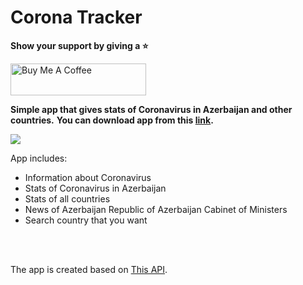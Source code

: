 # Corona Tracker

**Show your support by giving a :star:**

<a href="https://www.buymeacoffee.com/rO9salC" target="_blank"><img src="https://cdn.buymeacoffee.com/buttons/default-violet.png" alt="Buy Me A Coffee" style="height: 51px !important;width: 217px !important;" ></a>

**Simple app that gives stats of Coronavirus in Azerbaijan and other countries.** 
**You can download app from this [link](https://drive.google.com/file/d/1qerppLpSprxr6cC5K6z8kIoxZ60Po18u/view?usp=sharing).**

![](video.gif)

App includes:

- Information about Coronavirus
- Stats of Coronavirus in Azerbaijan
- Stats of all countries
- News of Azerbaijan Republic of Azerbaijan Cabinet of Ministers
- Search country that you want


<br/>
<br/>

The app is created based on [This API](https://github.com/Maharramoff/coronavirus-cases-worldwide).
